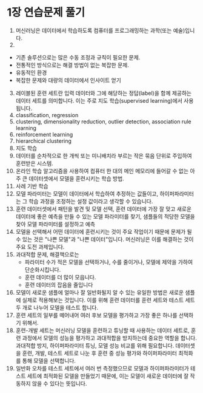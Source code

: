 # 1장 연습문제 풀기

1. 머신러닝은 데이터에서 학습하도록 컴퓨터를 프로그래밍하는 과학(또는 예술)입니다.
2. 
- 기존 솔루션으로는 많은 수동 조정과 규칙이 필요한 문제.
- 전통적인 방식으로는 해결 방법이 없는 복잡한 문제.
- 유동적인 환경
- 복잡한 문제와 대량의 데이터에서 인사이트 얻기
3. 레이블된 훈련 세트란 입력 데이터와 그에 해당하는 정답(label)을 함께 제공하는 데이터 세트를 의미합니다. 이는 주로 지도 학습(supervised learning)에서 사용됩니다.
4. classification, regression
5. clustering, dimensionality reduction, outlier detection, association rule learning
6. reinforcement learning
7. hierarchical clustering
8. 지도 학습
9. 데이터를 순차적으로 한 개씩 또는 미니배치라 부르는 작은 묶음 단위로 주입하여 훈련받은 시스템.
10. 온라인 학습 알고리즘을 사용하여 컴퓨터 한 대의 메인 메모리에 들어갈 수 없는 아주 큰 데이터셋에서 모델을 훈련시키는 학습 방법.
11. 사례 기반 학습
12. 모델 파라미터는 모델이 데이터에서 학습하여 추정하는 값들이고, 하이퍼파라미터는 그 학습 과정을 조정하는 설정 값이라고 생각할 수 있습니다.
13. 훈련 데이터셋에서 패턴을 발견 및 모델 선택, 훈련 데이터에 가장 잘 맞고 새로운 데이터에 좋은 예측을 만들 수 있는 모델 파라미터를 찾기,
    샘플들의 적당한 모델을 찾아 모델 파라미터를 설정하고 예측
14. 모델을 선택해서 어떤 데이터에 훈련시키는 것이 주요 작업이기 때문에 문제가 될 수 있는 것은 "나쁜 모델"과 "나쁜 데이터"입니다. 머신러닝은 
    이를 해결하는 것이 주요 도전 과제입니다.
15. 과대적합 문제, 해결책으로는
    - 파라미터 수가 적은 모델을 선택하거나, 수를 줄이거나, 모델에 제약을 가하여 단순화시킵니다.
    - 훈련 데이터를 더 많이 모읍니다.
    - 훈련 데이터의 잡음을 줄입니다
16. 모델이 새로운 샘플에 얼마나 잘 일반화될지 알 수 있는 유일한 방법은 새로운 샘플에 실제로 적용해보는 것입니다. 이를 위해
    훈련 데이터를 훈련 세트와 테스트 세트 두 개로 나누어 모델을 테스트 합니다.
17. 훈련 세트의 일부를 떼어내어 여러 후보 모델을 평가하고 가장 좋은 하나를 선택하기 위해서.
18. 훈련-개발 세트는 머신러닝 모델을 훈련하고 튜닝할 때 사용하는 데이터 세트로, 훈련 과정에서 모델의 성능을 평가하고 과대적합을 방지하는데 중요한 역할을 합니다. 과대적합 방지, 하이퍼파라미터 튜닝, 모델 성능 비교를 위해 필요합니다. 데이터셋을 훈련, 개발, 테스트 세트로 나눈 후 훈련 중 성능 평가와 하이퍼파라미터 최적화를 통해 모델을 선택합니다.
19. 일반화 오차를 테스트 세트에서 여러 번 측정했으므로 모델과 하이퍼파라미터가 테스트 세트에 최적화된 모델을 만들었기 때문에, 이는 모델이 새로운 데이터에 잘 작동하지 않을 수 있다는 뜻입니다.
